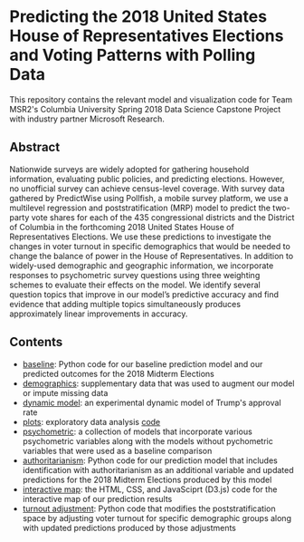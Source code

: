 # Predicting the 2018 United States House of Representatives Elections and Voting Patterns with Polling Data


This repository contains the relevant model and visualization code for Team MSR2's Columbia University Spring 2018 Data Science Capstone Project with industry partner Microsoft Research.

## Abstract

Nationwide surveys are widely adopted for gathering household information, evaluating public policies, and predicting elections. However, no unofficial survey can achieve census-level coverage. With survey data gathered by PredictWise using Pollfish, a mobile survey platform, we use a multilevel regression and poststratification (MRP) model to predict the two-party vote shares for each of the 435 congressional districts and the District of Columbia in the forthcoming 2018 United States House of Representatives Elections. We use these predictions to investigate the changes in voter turnout in specific demographics that would be needed to change the balance of power in the House of Representatives. In addition to widely-used demographic and geographic information, we incorporate responses to psychometric survey questions using three weighting schemes to evaluate their effects on the model. We identify several question topics that improve in our model’s predictive accuracy and find evidence that adding multiple topics simultaneously produces approximately linear improvements in accuracy.

## Contents

* [baseline](https://gitlab.com/wl2522/MSR2/tree/master/baseline): Python code for our baseline prediction model and our predicted outcomes for the 2018 Midterm Elections
* [demographics](https://gitlab.com/wl2522/MSR2/tree/master/demographics): supplementary data that was used to augment our model or impute missing data
* [dynamic model](https://gitlab.com/wl2522/MSR2/blob/master/dynamic): an experimental dynamic model of Trump's approval rate
* [plots](https://gitlab.com/wl2522/MSR2/tree/master/plots): exploratory data analysis [code](https://gitlab.com/wl2522/MSR2/blob/master/graphs.R)
* [psychometric](https://gitlab.com/wl2522/MSR2/tree/master/psychometric): a collection of models that incorporate various psychometric variables along with the models without pychometric variables that were used as a baseline comparison
* [authoritarianism](https://gitlab.com/wl2522/MSR2/tree/master/psychometric/authoritarianism): Python code for our prediction model that includes identification with authoritarianism as an additional variable and updated predictions for the 2018 Midterm Elections produced by this model
* [interactive map](https://gitlab.com/wl2522/MSR2/tree/master/report_map): the HTML, CSS, and JavaSciprt (D3.js) code for the interactive map of our prediction results
* [turnout adjustment](https://gitlab.com/wl2522/MSR2/tree/master/turnout_adjustment): Python code that modifies the poststratification space by adjusting voter turnout for specific demographic groups along with updated predictions produced by those adjustments
